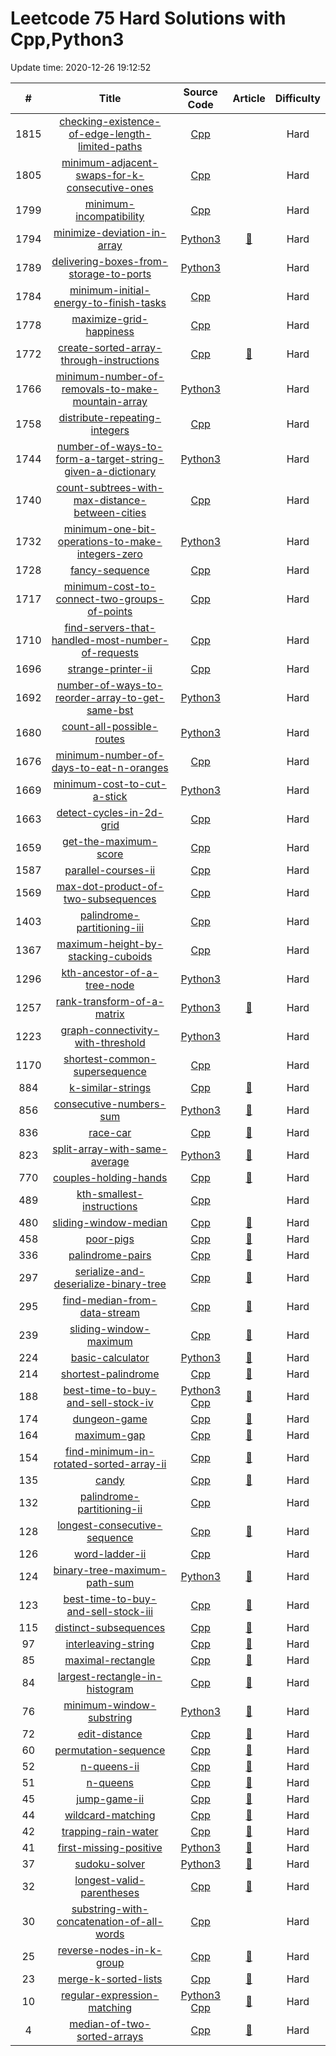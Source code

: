# Leetcode 75 Hard Solutions with Cpp,Python3
        
Update time:  2020-12-26 19:12:52

| # | Title | Source Code | Article | Difficulty |
|:---:|:---:|:---:|:---:|:---:|
|1815|[checking-existence-of-edge-length-limited-paths](https://leetcode.com/problems/checking-existence-of-edge-length-limited-paths)|[Cpp](https://github.com/wenjun20/Leetcode-Solution/blob/master/solutions/1815-checking-existence-of-edge-length-limited-paths/checking-existence-of-edge-length-limited-paths.cpp)||Hard|
|1805|[minimum-adjacent-swaps-for-k-consecutive-ones](https://leetcode.com/problems/minimum-adjacent-swaps-for-k-consecutive-ones)|[Cpp](https://github.com/wenjun20/Leetcode-Solution/blob/master/solutions/1805-minimum-adjacent-swaps-for-k-consecutive-ones/minimum-adjacent-swaps-for-k-consecutive-ones.cpp)||Hard|
|1799|[minimum-incompatibility](https://leetcode.com/problems/minimum-incompatibility)|[Cpp](https://github.com/wenjun20/Leetcode-Solution/blob/master/solutions/1799-minimum-incompatibility/minimum-incompatibility.cpp)||Hard|
|1794|[minimize-deviation-in-array](https://leetcode.com/problems/minimize-deviation-in-array)|[Python3](https://github.com/wenjun20/Leetcode-Solution/blob/master/solutions/1794-minimize-deviation-in-array/minimize-deviation-in-array.py)|[:memo:](https://leetcode.com/articles/minimize-deviation-in-array/)|Hard|
|1789|[delivering-boxes-from-storage-to-ports](https://leetcode.com/problems/delivering-boxes-from-storage-to-ports)|[Python3](https://github.com/wenjun20/Leetcode-Solution/blob/master/solutions/1789-delivering-boxes-from-storage-to-ports/delivering-boxes-from-storage-to-ports.py)||Hard|
|1784|[minimum-initial-energy-to-finish-tasks](https://leetcode.com/problems/minimum-initial-energy-to-finish-tasks)|[Cpp](https://github.com/wenjun20/Leetcode-Solution/blob/master/solutions/1784-minimum-initial-energy-to-finish-tasks/minimum-initial-energy-to-finish-tasks.cpp)||Hard|
|1778|[maximize-grid-happiness](https://leetcode.com/problems/maximize-grid-happiness)|[Cpp](https://github.com/wenjun20/Leetcode-Solution/blob/master/solutions/1778-maximize-grid-happiness/maximize-grid-happiness.cpp)||Hard|
|1772|[create-sorted-array-through-instructions](https://leetcode.com/problems/create-sorted-array-through-instructions)|[Cpp](https://github.com/wenjun20/Leetcode-Solution/blob/master/solutions/1772-create-sorted-array-through-instructions/create-sorted-array-through-instructions.cpp)|[:memo:](https://leetcode.com/articles/create-sorted-array-through-instructions/)|Hard|
|1766|[minimum-number-of-removals-to-make-mountain-array](https://leetcode.com/problems/minimum-number-of-removals-to-make-mountain-array)|[Python3](https://github.com/wenjun20/Leetcode-Solution/blob/master/solutions/1766-minimum-number-of-removals-to-make-mountain-array/minimum-number-of-removals-to-make-mountain-array.py)||Hard|
|1758|[distribute-repeating-integers](https://leetcode.com/problems/distribute-repeating-integers)|[Cpp](https://github.com/wenjun20/Leetcode-Solution/blob/master/solutions/1758-distribute-repeating-integers/distribute-repeating-integers.cpp)||Hard|
|1744|[number-of-ways-to-form-a-target-string-given-a-dictionary](https://leetcode.com/problems/number-of-ways-to-form-a-target-string-given-a-dictionary)|[Python3](https://github.com/wenjun20/Leetcode-Solution/blob/master/solutions/1744-number-of-ways-to-form-a-target-string-given-a-dictionary/number-of-ways-to-form-a-target-string-given-a-dictionary.py)||Hard|
|1740|[count-subtrees-with-max-distance-between-cities](https://leetcode.com/problems/count-subtrees-with-max-distance-between-cities)|[Cpp](https://github.com/wenjun20/Leetcode-Solution/blob/master/solutions/1740-count-subtrees-with-max-distance-between-cities/count-subtrees-with-max-distance-between-cities.cpp)||Hard|
|1732|[minimum-one-bit-operations-to-make-integers-zero](https://leetcode.com/problems/minimum-one-bit-operations-to-make-integers-zero)|[Python3](https://github.com/wenjun20/Leetcode-Solution/blob/master/solutions/1732-minimum-one-bit-operations-to-make-integers-zero/minimum-one-bit-operations-to-make-integers-zero.py)||Hard|
|1728|[fancy-sequence](https://leetcode.com/problems/fancy-sequence)|[Cpp](https://github.com/wenjun20/Leetcode-Solution/blob/master/solutions/1728-fancy-sequence/fancy-sequence.cpp)||Hard|
|1717|[minimum-cost-to-connect-two-groups-of-points](https://leetcode.com/problems/minimum-cost-to-connect-two-groups-of-points)|[Cpp](https://github.com/wenjun20/Leetcode-Solution/blob/master/solutions/1717-minimum-cost-to-connect-two-groups-of-points/minimum-cost-to-connect-two-groups-of-points.cpp)||Hard|
|1710|[find-servers-that-handled-most-number-of-requests](https://leetcode.com/problems/find-servers-that-handled-most-number-of-requests)|[Cpp](https://github.com/wenjun20/Leetcode-Solution/blob/master/solutions/1710-find-servers-that-handled-most-number-of-requests/find-servers-that-handled-most-number-of-requests.cpp)||Hard|
|1696|[strange-printer-ii](https://leetcode.com/problems/strange-printer-ii)|[Cpp](https://github.com/wenjun20/Leetcode-Solution/blob/master/solutions/1696-strange-printer-ii/strange-printer-ii.cpp)||Hard|
|1692|[number-of-ways-to-reorder-array-to-get-same-bst](https://leetcode.com/problems/number-of-ways-to-reorder-array-to-get-same-bst)|[Python3](https://github.com/wenjun20/Leetcode-Solution/blob/master/solutions/1692-number-of-ways-to-reorder-array-to-get-same-bst/number-of-ways-to-reorder-array-to-get-same-bst.py)||Hard|
|1680|[count-all-possible-routes](https://leetcode.com/problems/count-all-possible-routes)|[Python3](https://github.com/wenjun20/Leetcode-Solution/blob/master/solutions/1680-count-all-possible-routes/count-all-possible-routes.py)||Hard|
|1676|[minimum-number-of-days-to-eat-n-oranges](https://leetcode.com/problems/minimum-number-of-days-to-eat-n-oranges)|[Cpp](https://github.com/wenjun20/Leetcode-Solution/blob/master/solutions/1676-minimum-number-of-days-to-eat-n-oranges/minimum-number-of-days-to-eat-n-oranges.cpp)||Hard|
|1669|[minimum-cost-to-cut-a-stick](https://leetcode.com/problems/minimum-cost-to-cut-a-stick)|[Python3](https://github.com/wenjun20/Leetcode-Solution/blob/master/solutions/1669-minimum-cost-to-cut-a-stick/minimum-cost-to-cut-a-stick.py)||Hard|
|1663|[detect-cycles-in-2d-grid](https://leetcode.com/problems/detect-cycles-in-2d-grid)|[Cpp](https://github.com/wenjun20/Leetcode-Solution/blob/master/solutions/1663-detect-cycles-in-2d-grid/detect-cycles-in-2d-grid.cpp)||Hard|
|1659|[get-the-maximum-score](https://leetcode.com/problems/get-the-maximum-score)|[Cpp](https://github.com/wenjun20/Leetcode-Solution/blob/master/solutions/1659-get-the-maximum-score/get-the-maximum-score.cpp)||Hard|
|1587|[parallel-courses-ii](https://leetcode.com/problems/parallel-courses-ii)|[Cpp](https://github.com/wenjun20/Leetcode-Solution/blob/master/solutions/1587-parallel-courses-ii/parallel-courses-ii.cpp)||Hard|
|1569|[max-dot-product-of-two-subsequences](https://leetcode.com/problems/max-dot-product-of-two-subsequences)|[Cpp](https://github.com/wenjun20/Leetcode-Solution/blob/master/solutions/1569-max-dot-product-of-two-subsequences/max-dot-product-of-two-subsequences.cpp)||Hard|
|1403|[palindrome-partitioning-iii](https://leetcode.com/problems/palindrome-partitioning-iii)|[Cpp](https://github.com/wenjun20/Leetcode-Solution/blob/master/solutions/1403-palindrome-partitioning-iii/palindrome-partitioning-iii.cpp)||Hard|
|1367|[maximum-height-by-stacking-cuboids](https://leetcode.com/problems/maximum-height-by-stacking-cuboids)|[Cpp](https://github.com/wenjun20/Leetcode-Solution/blob/master/solutions/1367-maximum-height-by-stacking-cuboids/maximum-height-by-stacking-cuboids.cpp)||Hard|
|1296|[kth-ancestor-of-a-tree-node](https://leetcode.com/problems/kth-ancestor-of-a-tree-node)|[Python3](https://github.com/wenjun20/Leetcode-Solution/blob/master/solutions/1296-kth-ancestor-of-a-tree-node/kth-ancestor-of-a-tree-node.py)||Hard|
|1257|[rank-transform-of-a-matrix](https://leetcode.com/problems/rank-transform-of-a-matrix)|[Python3](https://github.com/wenjun20/Leetcode-Solution/blob/master/solutions/1257-rank-transform-of-a-matrix/rank-transform-of-a-matrix.py)|[:memo:](https://leetcode.com/articles/rank-transform-of-a-matrix/)|Hard|
|1223|[graph-connectivity-with-threshold](https://leetcode.com/problems/graph-connectivity-with-threshold)|[Python3](https://github.com/wenjun20/Leetcode-Solution/blob/master/solutions/1223-graph-connectivity-with-threshold/graph-connectivity-with-threshold.py)||Hard|
|1170|[shortest-common-supersequence](https://leetcode.com/problems/shortest-common-supersequence)|[Cpp](https://github.com/wenjun20/Leetcode-Solution/blob/master/solutions/1170-shortest-common-supersequence/shortest-common-supersequence.cpp)||Hard|
|884|[k-similar-strings](https://leetcode.com/problems/k-similar-strings)|[Cpp](https://github.com/wenjun20/Leetcode-Solution/blob/master/solutions/0884-k-similar-strings/k-similar-strings.cpp)|[:memo:](https://leetcode.com/articles/k-similar-strings/)|Hard|
|856|[consecutive-numbers-sum](https://leetcode.com/problems/consecutive-numbers-sum)|[Python3](https://github.com/wenjun20/Leetcode-Solution/blob/master/solutions/0856-consecutive-numbers-sum/consecutive-numbers-sum.py)|[:memo:](https://leetcode.com/articles/consecutive-numbers-sum/)|Hard|
|836|[race-car](https://leetcode.com/problems/race-car)|[Cpp](https://github.com/wenjun20/Leetcode-Solution/blob/master/solutions/0836-race-car/race-car.cpp)|[:memo:](https://leetcode.com/articles/race-car/)|Hard|
|823|[split-array-with-same-average](https://leetcode.com/problems/split-array-with-same-average)|[Python3](https://github.com/wenjun20/Leetcode-Solution/blob/master/solutions/0823-split-array-with-same-average/split-array-with-same-average.py)|[:memo:](https://leetcode.com/articles/split-array-with-same-average/)|Hard|
|770|[couples-holding-hands](https://leetcode.com/problems/couples-holding-hands)|[Cpp](https://github.com/wenjun20/Leetcode-Solution/blob/master/solutions/0770-couples-holding-hands/couples-holding-hands.cpp)|[:memo:](https://leetcode.com/articles/couples-holding-hands/)|Hard|
|489|[kth-smallest-instructions](https://leetcode.com/problems/kth-smallest-instructions)|[Cpp](https://github.com/wenjun20/Leetcode-Solution/blob/master/solutions/0489-kth-smallest-instructions/kth-smallest-instructions.cpp)||Hard|
|480|[sliding-window-median](https://leetcode.com/problems/sliding-window-median)|[Cpp](https://github.com/wenjun20/Leetcode-Solution/blob/master/solutions/0480-sliding-window-median/sliding-window-median.cpp)|[:memo:](https://leetcode.com/articles/sliding-window-median/)|Hard|
|458|[poor-pigs](https://leetcode.com/problems/poor-pigs)|[Cpp](https://github.com/wenjun20/Leetcode-Solution/blob/master/solutions/0458-poor-pigs/poor-pigs.cpp)|[:memo:](https://leetcode.com/articles/poor-pigs/)|Hard|
|336|[palindrome-pairs](https://leetcode.com/problems/palindrome-pairs)|[Cpp](https://github.com/wenjun20/Leetcode-Solution/blob/master/solutions/0336-palindrome-pairs/palindrome-pairs.cpp)|[:memo:](https://leetcode.com/articles/palindrome-pairs/)|Hard|
|297|[serialize-and-deserialize-binary-tree](https://leetcode.com/problems/serialize-and-deserialize-binary-tree)|[Cpp](https://github.com/wenjun20/Leetcode-Solution/blob/master/solutions/0297-serialize-and-deserialize-binary-tree/serialize-and-deserialize-binary-tree.cpp)|[:memo:](https://leetcode.com/articles/serialize-and-deserialize-binary-tree/)|Hard|
|295|[find-median-from-data-stream](https://leetcode.com/problems/find-median-from-data-stream)|[Cpp](https://github.com/wenjun20/Leetcode-Solution/blob/master/solutions/0295-find-median-from-data-stream/find-median-from-data-stream.cpp)|[:memo:](https://leetcode.com/articles/find-median-from-data-stream/)|Hard|
|239|[sliding-window-maximum](https://leetcode.com/problems/sliding-window-maximum)|[Cpp](https://github.com/wenjun20/Leetcode-Solution/blob/master/solutions/0239-sliding-window-maximum/sliding-window-maximum.cpp)|[:memo:](https://leetcode.com/articles/sliding-window-maximum/)|Hard|
|224|[basic-calculator](https://leetcode.com/problems/basic-calculator)|[Python3](https://github.com/wenjun20/Leetcode-Solution/blob/master/solutions/0224-basic-calculator/basic-calculator.py)|[:memo:](https://leetcode.com/articles/basic-calculator/)|Hard|
|214|[shortest-palindrome](https://leetcode.com/problems/shortest-palindrome)|[Cpp](https://github.com/wenjun20/Leetcode-Solution/blob/master/solutions/0214-shortest-palindrome/shortest-palindrome.cpp)|[:memo:](https://leetcode.com/articles/shortest-palindrome/)|Hard|
|188|[best-time-to-buy-and-sell-stock-iv](https://leetcode.com/problems/best-time-to-buy-and-sell-stock-iv)|[Python3](https://github.com/wenjun20/Leetcode-Solution/blob/master/solutions/0188-best-time-to-buy-and-sell-stock-iv/best-time-to-buy-and-sell-stock-iv.py) [Cpp](https://github.com/wenjun20/Leetcode-Solution/blob/master/solutions/0188-best-time-to-buy-and-sell-stock-iv/best-time-to-buy-and-sell-stock-iv.cpp)|[:memo:](https://leetcode.com/articles/best-time-to-buy-and-sell-stock-iv/)|Hard|
|174|[dungeon-game](https://leetcode.com/problems/dungeon-game)|[Cpp](https://github.com/wenjun20/Leetcode-Solution/blob/master/solutions/0174-dungeon-game/dungeon-game.cpp)|[:memo:](https://leetcode.com/articles/dungeon-game/)|Hard|
|164|[maximum-gap](https://leetcode.com/problems/maximum-gap)|[Cpp](https://github.com/wenjun20/Leetcode-Solution/blob/master/solutions/0164-maximum-gap/maximum-gap.cpp)|[:memo:](https://leetcode.com/articles/maximum-gap/)|Hard|
|154|[find-minimum-in-rotated-sorted-array-ii](https://leetcode.com/problems/find-minimum-in-rotated-sorted-array-ii)|[Cpp](https://github.com/wenjun20/Leetcode-Solution/blob/master/solutions/0154-find-minimum-in-rotated-sorted-array-ii/find-minimum-in-rotated-sorted-array-ii.cpp)|[:memo:](https://leetcode.com/articles/find-minimum-in-rotated-sorted-array-ii/)|Hard|
|135|[candy](https://leetcode.com/problems/candy)|[Cpp](https://github.com/wenjun20/Leetcode-Solution/blob/master/solutions/0135-candy/candy.cpp)|[:memo:](https://leetcode.com/articles/candy/)|Hard|
|132|[palindrome-partitioning-ii](https://leetcode.com/problems/palindrome-partitioning-ii)|[Cpp](https://github.com/wenjun20/Leetcode-Solution/blob/master/solutions/0132-palindrome-partitioning-ii/palindrome-partitioning-ii.cpp)||Hard|
|128|[longest-consecutive-sequence](https://leetcode.com/problems/longest-consecutive-sequence)|[Cpp](https://github.com/wenjun20/Leetcode-Solution/blob/master/solutions/0128-longest-consecutive-sequence/longest-consecutive-sequence.cpp)|[:memo:](https://leetcode.com/articles/longest-consecutive-sequence/)|Hard|
|126|[word-ladder-ii](https://leetcode.com/problems/word-ladder-ii)|[Cpp](https://github.com/wenjun20/Leetcode-Solution/blob/master/solutions/0126-word-ladder-ii/word-ladder-ii.cpp)||Hard|
|124|[binary-tree-maximum-path-sum](https://leetcode.com/problems/binary-tree-maximum-path-sum)|[Python3](https://github.com/wenjun20/Leetcode-Solution/blob/master/solutions/0124-binary-tree-maximum-path-sum/binary-tree-maximum-path-sum.py)|[:memo:](https://leetcode.com/articles/binary-tree-maximum-path-sum/)|Hard|
|123|[best-time-to-buy-and-sell-stock-iii](https://leetcode.com/problems/best-time-to-buy-and-sell-stock-iii)|[Cpp](https://github.com/wenjun20/Leetcode-Solution/blob/master/solutions/0123-best-time-to-buy-and-sell-stock-iii/best-time-to-buy-and-sell-stock-iii.cpp)|[:memo:](https://leetcode.com/articles/best-time-to-buy-and-sell-stock-iii/)|Hard|
|115|[distinct-subsequences](https://leetcode.com/problems/distinct-subsequences)|[Cpp](https://github.com/wenjun20/Leetcode-Solution/blob/master/solutions/0115-distinct-subsequences/distinct-subsequences.cpp)|[:memo:](https://leetcode.com/articles/distinct-subsequences/)|Hard|
|97|[interleaving-string](https://leetcode.com/problems/interleaving-string)|[Cpp](https://github.com/wenjun20/Leetcode-Solution/blob/master/solutions/0097-interleaving-string/interleaving-string.cpp)|[:memo:](https://leetcode.com/articles/interleaving-strings/)|Hard|
|85|[maximal-rectangle](https://leetcode.com/problems/maximal-rectangle)|[Cpp](https://github.com/wenjun20/Leetcode-Solution/blob/master/solutions/0085-maximal-rectangle/maximal-rectangle.cpp)|[:memo:](https://leetcode.com/articles/maximal-rectangle/)|Hard|
|84|[largest-rectangle-in-histogram](https://leetcode.com/problems/largest-rectangle-in-histogram)|[Cpp](https://github.com/wenjun20/Leetcode-Solution/blob/master/solutions/0084-largest-rectangle-in-histogram/largest-rectangle-in-histogram.cpp)|[:memo:](https://leetcode.com/articles/largest-rectangle-in-histogram/)|Hard|
|76|[minimum-window-substring](https://leetcode.com/problems/minimum-window-substring)|[Python3](https://github.com/wenjun20/Leetcode-Solution/blob/master/solutions/0076-minimum-window-substring/minimum-window-substring.py)|[:memo:](https://leetcode.com/articles/minimum-window-substring/)|Hard|
|72|[edit-distance](https://leetcode.com/problems/edit-distance)|[Cpp](https://github.com/wenjun20/Leetcode-Solution/blob/master/solutions/0072-edit-distance/edit-distance.cpp)|[:memo:](https://leetcode.com/articles/edit-distance/)|Hard|
|60|[permutation-sequence](https://leetcode.com/problems/permutation-sequence)|[Cpp](https://github.com/wenjun20/Leetcode-Solution/blob/master/solutions/0060-permutation-sequence/permutation-sequence.cpp)|[:memo:](https://leetcode.com/articles/permutation-sequence/)|Hard|
|52|[n-queens-ii](https://leetcode.com/problems/n-queens-ii)|[Cpp](https://github.com/wenjun20/Leetcode-Solution/blob/master/solutions/0052-n-queens-ii/n-queens-ii.cpp)|[:memo:](https://leetcode.com/articles/n-queens-ii/)|Hard|
|51|[n-queens](https://leetcode.com/problems/n-queens)|[Cpp](https://github.com/wenjun20/Leetcode-Solution/blob/master/solutions/0051-n-queens/n-queens.cpp)|[:memo:](https://leetcode.com/articles/n-queens/)|Hard|
|45|[jump-game-ii](https://leetcode.com/problems/jump-game-ii)|[Cpp](https://github.com/wenjun20/Leetcode-Solution/blob/master/solutions/0045-jump-game-ii/jump-game-ii.cpp)|[:memo:](https://leetcode.com/articles/jump-game-ii/)|Hard|
|44|[wildcard-matching](https://leetcode.com/problems/wildcard-matching)|[Cpp](https://github.com/wenjun20/Leetcode-Solution/blob/master/solutions/0044-wildcard-matching/wildcard-matching.cpp)|[:memo:](https://leetcode.com/articles/wildcard-matching/)|Hard|
|42|[trapping-rain-water](https://leetcode.com/problems/trapping-rain-water)|[Cpp](https://github.com/wenjun20/Leetcode-Solution/blob/master/solutions/0042-trapping-rain-water/trapping-rain-water.cpp)|[:memo:](https://leetcode.com/articles/trapping-rain-water/)|Hard|
|41|[first-missing-positive](https://leetcode.com/problems/first-missing-positive)|[Python3](https://github.com/wenjun20/Leetcode-Solution/blob/master/solutions/0041-first-missing-positive/first-missing-positive.py)|[:memo:](https://leetcode.com/articles/first-missing-positive/)|Hard|
|37|[sudoku-solver](https://leetcode.com/problems/sudoku-solver)|[Python3](https://github.com/wenjun20/Leetcode-Solution/blob/master/solutions/0037-sudoku-solver/sudoku-solver.py)|[:memo:](https://leetcode.com/articles/sudoku-solver/)|Hard|
|32|[longest-valid-parentheses](https://leetcode.com/problems/longest-valid-parentheses)|[Cpp](https://github.com/wenjun20/Leetcode-Solution/blob/master/solutions/0032-longest-valid-parentheses/longest-valid-parentheses.cpp)|[:memo:](https://leetcode.com/articles/longest-valid-parentheses/)|Hard|
|30|[substring-with-concatenation-of-all-words](https://leetcode.com/problems/substring-with-concatenation-of-all-words)|[Cpp](https://github.com/wenjun20/Leetcode-Solution/blob/master/solutions/0030-substring-with-concatenation-of-all-words/substring-with-concatenation-of-all-words.cpp)||Hard|
|25|[reverse-nodes-in-k-group](https://leetcode.com/problems/reverse-nodes-in-k-group)|[Cpp](https://github.com/wenjun20/Leetcode-Solution/blob/master/solutions/0025-reverse-nodes-in-k-group/reverse-nodes-in-k-group.cpp)|[:memo:](https://leetcode.com/articles/reverse-nodes-in-k-group/)|Hard|
|23|[merge-k-sorted-lists](https://leetcode.com/problems/merge-k-sorted-lists)|[Cpp](https://github.com/wenjun20/Leetcode-Solution/blob/master/solutions/0023-merge-k-sorted-lists/merge-k-sorted-lists.cpp)|[:memo:](https://leetcode.com/articles/merge-k-sorted-list/)|Hard|
|10|[regular-expression-matching](https://leetcode.com/problems/regular-expression-matching)|[Python3](https://github.com/wenjun20/Leetcode-Solution/blob/master/solutions/0010-regular-expression-matching/regular-expression-matching.py) [Cpp](https://github.com/wenjun20/Leetcode-Solution/blob/master/solutions/0010-regular-expression-matching/regular-expression-matching.cpp)|[:memo:](https://leetcode.com/articles/regular-expression-matching/)|Hard|
|4|[median-of-two-sorted-arrays](https://leetcode.com/problems/median-of-two-sorted-arrays)|[Cpp](https://github.com/wenjun20/Leetcode-Solution/blob/master/solutions/0004-median-of-two-sorted-arrays/median-of-two-sorted-arrays.cpp)|[:memo:](https://leetcode.com/articles/median-of-two-sorted-arrays/)|Hard|
